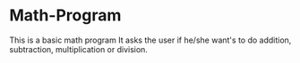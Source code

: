 # Math-Program
This is a basic math program
It asks the user if he/she want's to do addition, subtraction, multiplication or division.
